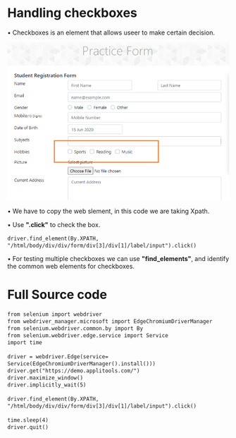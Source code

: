 # Handling checkboxes

• Checkboxes is an element that allows useer to make certain decision.

![Checkbox-image.png](img.png)

• We have to copy the web slement, in this code we are taking Xpath.

• Use **".click"** to check the box.
```commandline
driver.find_element(By.XPATH, "/html/body/div/div/form/div[3]/div[1]/label/input").click()
```
• For testing multiple checkboxes we can use **"find_elements"**, and identify the common web elements for checkboxes.
# Full Source code
```commandline
from selenium import webdriver
from webdriver_manager.microsoft import EdgeChromiumDriverManager
from selenium.webdriver.common.by import By
from selenium.webdriver.edge.service import Service
import time

driver = webdriver.Edge(service= Service(EdgeChromiumDriverManager().install()))
driver.get("https://demo.applitools.com/")
driver.maximize_window()
driver.implicitly_wait(5)

driver.find_element(By.XPATH, "/html/body/div/div/form/div[3]/div[1]/label/input").click()

time.sleep(4)
driver.quit()
```